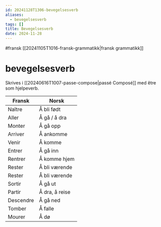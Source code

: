 ```yaml
---
id: 20241128T1306-bevegelsesverb
aliases:
  - bevegelsesverb
tags: []
title: Bevegelsesverb
date: 2024-11-28
---
```


#fransk [[20241105T1016-fransk-grammatikk|fransk grammatikk]]

# bevegelsesverb

Skrives i [[20240616T1007-passe-compose|passé Composé]] med être som hjelpeverb.

| Fransk    | Norsk          |
| --------- | -------------- |
| Naître    | Å bli født     |
| Aller     | Å gå / å dra   |
| Monter    | Å gå opp       |
| Arriver   | Å ankomme      |
| Venir     | Å komme        |
| Entrer    | Å gå inn       |
| Rentrer   | Å komme hjem   |
| Rester    | Å bli værende  |
| Rester    | Å bli værende  |
| Sortir    | Å gå ut        |
| Partir    | Å dra, å reise |
| Descendre | Å gå ned       |
| Tomber    | Å falle        |
| Mourer    | Å dø           |
